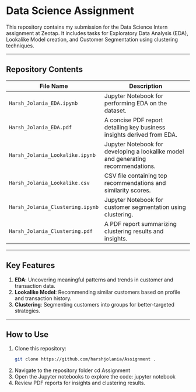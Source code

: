 # Data Science Assignment

This repository contains my submission for the Data Science Intern assignment at Zeotap. It includes tasks for Exploratory Data Analysis (EDA), Lookalike Model creation, and Customer Segmentation using clustering techniques.

---

## Repository Contents

| **File Name**                    | **Description**                                                                 |
|-----------------------------------|---------------------------------------------------------------------------------|
| `Harsh_Jolania_EDA.ipynb`         | Jupyter Notebook for performing EDA on the dataset.                            |
| `Harsh_Jolania_EDA.pdf`           | A concise PDF report detailing key business insights derived from EDA.          |
| `Harsh_Jolania_Lookalike.ipynb`   | Jupyter Notebook for developing a lookalike model and generating recommendations.|
| `Harsh_Jolania_Lookalike.csv`     | CSV file containing top recommendations and similarity scores.                  |
| `Harsh_Jolania_Clustering.ipynb`  | Jupyter Notebook for customer segmentation using clustering.                    |
| `Harsh_Jolania_Clustering.pdf`    | A PDF report summarizing clustering results and insights.                       |

---

## Key Features

1. **EDA**: Uncovering meaningful patterns and trends in customer and transaction data.
2. **Lookalike Model**: Recommending similar customers based on profile and transaction history.
3. **Clustering**: Segmenting customers into groups for better-targeted strategies.

---

## How to Use

1. Clone this repository:
   ```bash
   git clone https://github.com/harshjolania/Assignment .
2. Navigate to the repository folder
    cd Assignment
3. Open the Jupyter notebooks to explore the code:
   jupyter notebook
4. Review PDF reports for insights and clustering results.
